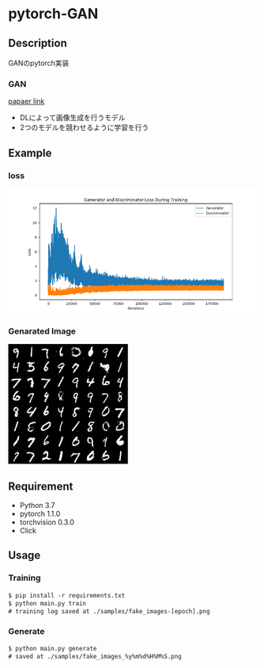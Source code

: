 # pytorch-GAN
## Description
GANのpytorch実装

### GAN
[papaer link](https://papers.nips.cc/paper/5423-generative-adversarial-nets.pdf)
- DLによって画像生成を行うモデル
- 2つのモデルを競わせるように学習を行う

## Example
### loss
![loss](https://github.com/Kyou13/pytorch-GAN/blob/master/samples/loss.png)
### Genarated Image
![genaratedImage](https://github.com/Kyou13/pytorch-GAN/blob/master/samples/fake_images_190717030552.png)

## Requirement
- Python 3.7
- pytorch 1.1.0
- torchvision 0.3.0
- Click

## Usage
### Training
```
$ pip install -r requirements.txt
$ python main.py train
# training log saved at ./samples/fake_images-[epoch].png
```

### Generate
```
$ python main.py generate
# saved at ./samples/fake_images_%y%m%d%H%M%S.png
```
